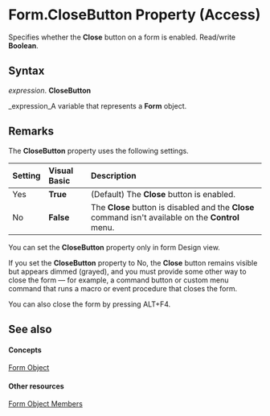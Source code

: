 
# Form.CloseButton Property (Access)

Specifies whether the  **Close** button on a form is enabled. Read/write **Boolean**.


## Syntax

 _expression_. **CloseButton**

 _expression_A variable that represents a  **Form** object.


## Remarks

The  **CloseButton** property uses the following settings.



|**Setting**|**Visual Basic**|**Description**|
|:-----|:-----|:-----|
|Yes| **True**|(Default) The  **Close** button is enabled.|
|No| **False**|The  **Close** button is disabled and the **Close** command isn't available on the **Control** menu.|
You can set the  **CloseButton** property only in form Design view.

If you set the  **CloseButton** property to No, the **Close** button remains visible but appears dimmed (grayed), and you must provide some other way to close the form — for example, a command button or custom menu command that runs a macro or event procedure that closes the form.

You can also close the form by pressing ALT+F4.


## See also


#### Concepts


 [Form Object](72ef9219-142b-b690-b696-3eba9a5d4522.md)
#### Other resources


 [Form Object Members](e1976b58-28ca-8f76-cdf3-6732cb06ce6c.md)
